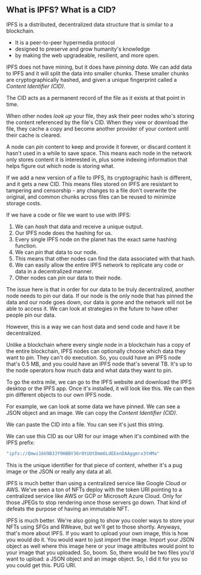 ## What is IPFS? What is a CID?

IPFS is a distributed, decentralized data structure that is similar to a blockchain. 

- It is a peer-to-peer hypermedia protocol 
- designed to preserve and grow humanity's knowledge 
- by making the web upgradeable, resilient, and more open.

IPFS does not have mining, but it does have *pinning data*. We can add data to IPFS and it will split the data into smaller chunks. These smaller chunks are cryptographically hashed, and given a unique fingerprint called a *Content Identifier (CID)*. 

The CID acts as a permanent record of the file as it exists at that point in time. 

When other nodes *look up* your file, they ask their peer nodes who's storing the content referenced by the file's CID.  When they view or download the file, they cache a copy and become another provider of your content until their cache is cleared.

A node can *pin* content to keep and provide it forever, or discard content it hasn't used in a while to save space. This means each node in the network only stores content it is interested in, plus some indexing information that helps figure out which node is storing what. 

If we add a new version of a file to IPFS, its cryptographic hash is different, and it gets a new CID.  This means files stored on IPFS are resistant to tampering and censorship - any changes to a file don't overwrite the original, and common chunks across files can be reused to minimize storage costs.

If we have a code or file we want to use with IPFS:

1. We can *hash* that data and receive a unique output.
2. Our IPFS node does the hashing for us.
3. Every single IPFS node on the planet has the exact same hashing function. 
4. We can *pin* that data to our node.
5. This means that other nodes can find the data associated with that hash. 
6. We can easily allow the entire IPFS network to replicate any code or data in a decentralized manner.
7. Other nodes can *pin* our data to their node.

The issue here is that in order for our data to be truly decentralized, another node needs to pin our data. If our node is the only node that has pinned the data and our node goes down, our data is gone and the network will not be able to access it.  We can look at strategies in the future to have other people pin our data.  

However, this is a way we can host data and send code and have it be decentralized.

Unlike a blockchain where every single node in a blockchain has a copy of the entire blockchain, IPFS nodes can optionally choose which data they want to pin.  They can't do execution. So, you could have an IPFS node that's 0.5 MB, and you could have an IPFS node that's several TB. It's up to the node operators how much data and what data they want to pin. 

To go the extra mile, we can go to the IPFS website and download the IPFS desktop or the IPFS app. Once it's installed, it will look like this. We can then pin different objects to our own IPFS node.  

For example, we can look at some data we have pinned. We can see a JSON object and an image.  We can copy the *Content Identifier (CID)*. 

We can paste the CID into a file. You can see it's just this string.  

We can use this CID as our URI for our image when it's combined with the IPFS prefix:

```javascript
"ipfs://Qmwi16U9B3JY9HBBY36r0tUUtDmm6LdEEenDAAggmrx3tHMa"
```

This is the unique identifier for that piece of content, whether it's a pug image or the JSON or really any data at all.  

IPFS is much better than using a centralized service like Google Cloud or AWS. We've seen a ton of NFTs deploy with the token URI pointing to a centralized service like AWS or GCP or Microsoft Azure Cloud.  Only for those JPEGs to stop rendering once those servers go down. That kind of defeats the purpose of having an immutable NFT.  

IPFS is much better. We're also going to show you cooler ways to store your NFTs using SFGs and RWeave, but we'll get to those shortly.  Anyways, that's more about IPFS. If you want to upload your own image, this is how you would do it. You would want to just import the image. Import your JSON object as well where this image here or your image attributes would point to your image that you uploaded. So, boom. So, there would be two files you'd want to upload: a JSON object and an image object. So, I did it for you so you could get this.  PUG URI. 
